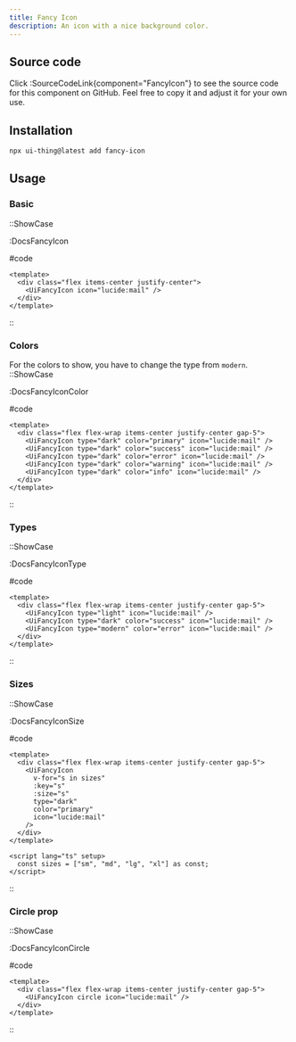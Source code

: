 ```yaml
---
title: Fancy Icon
description: An icon with a nice background color.
---
```


## Source code

Click :SourceCodeLink{component="FancyIcon"} to see the source code for this component on GitHub. Feel free to copy it and adjust it for your own use.

## Installation

```bash
npx ui-thing@latest add fancy-icon
```

## Usage

### Basic

::ShowCase

:DocsFancyIcon

#code

```vue [DocsFancyIcon.vue]
<template>
  <div class="flex items-center justify-center">
    <UiFancyIcon icon="lucide:mail" />
  </div>
</template>
```

::

### Colors

For the colors to show, you have to change the type from `modern`.
::ShowCase

:DocsFancyIconColor

#code

```vue [DocsFancyIconColor.vue]
<template>
  <div class="flex flex-wrap items-center justify-center gap-5">
    <UiFancyIcon type="dark" color="primary" icon="lucide:mail" />
    <UiFancyIcon type="dark" color="success" icon="lucide:mail" />
    <UiFancyIcon type="dark" color="error" icon="lucide:mail" />
    <UiFancyIcon type="dark" color="warning" icon="lucide:mail" />
    <UiFancyIcon type="dark" color="info" icon="lucide:mail" />
  </div>
</template>
```

::

### Types

::ShowCase

:DocsFancyIconType

#code

```vue [DocsFancyIconType.vue]
<template>
  <div class="flex flex-wrap items-center justify-center gap-5">
    <UiFancyIcon type="light" icon="lucide:mail" />
    <UiFancyIcon type="dark" color="success" icon="lucide:mail" />
    <UiFancyIcon type="modern" color="error" icon="lucide:mail" />
  </div>
</template>
```

::

### Sizes

::ShowCase

:DocsFancyIconSize

#code

```vue [DocsFancyIconSize.vue]
<template>
  <div class="flex flex-wrap items-center justify-center gap-5">
    <UiFancyIcon
      v-for="s in sizes"
      :key="s"
      :size="s"
      type="dark"
      color="primary"
      icon="lucide:mail"
    />
  </div>
</template>

<script lang="ts" setup>
  const sizes = ["sm", "md", "lg", "xl"] as const;
</script>
```

::

### Circle prop

::ShowCase

:DocsFancyIconCircle

#code

```vue [DocsFancyIconCircle.vue]
<template>
  <div class="flex flex-wrap items-center justify-center gap-5">
    <UiFancyIcon circle icon="lucide:mail" />
  </div>
</template>
```

::
